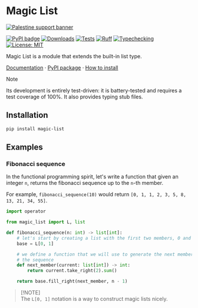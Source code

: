 <!-- markdownlint-disable MD028 -->

# Magic List

[![Palestine support banner](https://raw.githubusercontent.com/Safouene1/support-palestine-banner/master/banner-support.svg)](https://irusa.org/middle-east/palestine/)

[![PyPI badge](https://img.shields.io/pypi/v/magic-list)](<https://pypi.org/project/magic-list/>)
[![Downloads](https://static.pepy.tech/badge/magic-list)](https://pepy.tech/project/magic-list)
[![Tests](https://github.com/qexat/magic-list/actions/workflows/tests.yml/badge.svg)](https://github.com/qexat/magic-list/actions)
[![Ruff](https://github.com/qexat/magic-list/actions/workflows/ruff.yml/badge.svg)](https://github.com/qexat/magic-list/actions)
[![Typechecking](https://github.com/qexat/magic-list/actions/workflows/typechecking.yml/badge.svg)](https://github.com/qexat/magic-list/actions)
[![License: MIT](https://img.shields.io/badge/License-MIT-purple.svg)](https://opensource.org/licenses/MIT)

Magic List is a module that extends the built-in list type.

[Documentation](https://qexat.github.io/magic-list/) · [PyPI package](https://pypi.org/project/magic-list/) · [How to install](#installation)

> [!NOTE]
> Its development is entirely test-driven: it is battery-tested and requires a
> test coverage of 100%. It also provides typing stub files.

## Installation

```sh
pip install magic-list
```

## Examples

### Fibonacci sequence

In the functional programming spirit, let's write a function that given an integer `n`, returns the fibonacci sequence up to the `n`-th member.

For example, `fibonacci_sequence(10)` would return `[0, 1, 1, 2, 3, 5, 8, 13, 21, 34, 55]`.

```py
import operator

from magic_list import L, list

def fibonacci_sequence(n: int) -> list[int]:
    # let's start by creating a list with the first two members, 0 and 1.
    base = L[0, 1]

    # we define a function that we will use to generate the next members of
    # the sequence
    def next_member(current: list[int]) -> int:
        return current.take_right(2).sum()

    return base.fill_right(next_member, n - 1)
```

> [!NOTE]\
> The `L[0, 1]` notation is a way to construct magic lists nicely.
